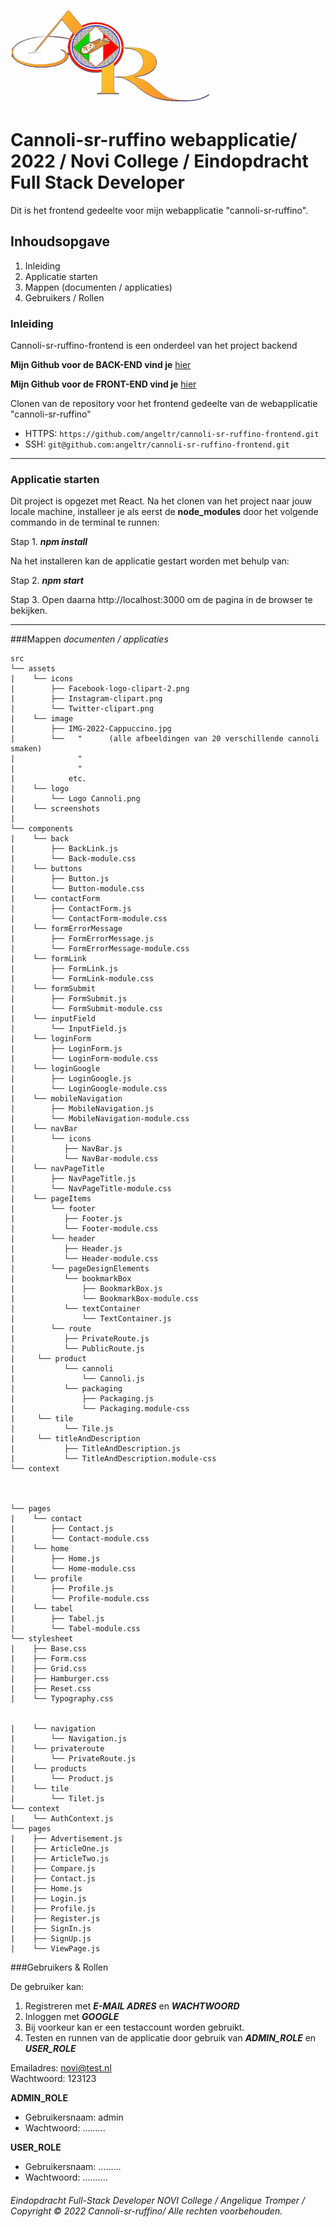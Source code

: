![cannoli-sr-ruffino](src/assets/logo/Logo%20Cannoli.png "cannoli-sr-ruffino logo")

# Cannoli-sr-ruffino webapplicatie/ 2022 / Novi College / Eindopdracht Full Stack Developer
Dit is het frontend gedeelte voor mijn webapplicatie "cannoli-sr-ruffino".

## Inhoudsopgave
1. Inleiding
2. Applicatie starten
3. Mappen (documenten / applicaties)
4. Gebruikers / Rollen

### Inleiding
Cannoli-sr-ruffino-frontend is een onderdeel van het project backend

**Mijn Github voor de BACK-END vind je**  [hier](https://github.com/Angeltromper/cannoli-sr-ruffino-backend)

**Mijn Github voor de FRONT-END vind je** [hier](https://github.com/Angeltromper/cannoli-sr-ruffino-frontend)

Clonen van de repository voor het frontend gedeelte van de webapplicatie "cannoli-sr-ruffino"
- HTTPS: `https://github.com/angeltr/cannoli-sr-ruffino-frontend.git`
- SSH:   `git@github.com:angeltr/cannoli-sr-ruffino-frontend.git` 

---

### Applicatie starten

Dit project is opgezet met React.
Na het clonen van het project naar jouw locale machine, installeer je als eerst de **node_modules** 
door het volgende commando in de terminal te runnen:

Stap 1.
***npm install*** 

Na het installeren kan de applicatie gestart worden met behulp van:

Stap 2. 
***npm start*** 

Stap 3.
Open daarna http://localhost:3000 om de pagina in de browser te bekijken. 

---
   
###Mappen
*documenten / applicaties*

```
src
└── assets
|    └── icons
|        ├── Facebook-logo-clipart-2.png
|        ├── Instagram-clipart.png
|        └── Twitter-clipart.png 
|    └── image
|        ├── IMG-2022-Cappuccino.jpg
|        └──   "      (alle afbeeldingen van 20 verschillende cannoli smaken)
|              "              
|              "             
|            etc.
|    └── logo    
|        └── Logo Cannoli.png
|    └── screenshots     
|   
└── components
|    └── back
|        ├── BackLink.js
|        └── Back-module.css   
|    └── buttons
|        ├── Button.js
|        └── Button-module.css   
|    └── contactForm
|        ├── ContactForm.js
|        └── ContactForm-module.css    
|    └── formErrorMessage
|        ├── FormErrorMessage.js
|        └── FormErrorMessage-module.css    
|    └── formLink
|        ├── FormLink.js
|        └── FormLink-module.css
|    └── formSubmit
|        ├── FormSubmit.js
|        └── FormSubmit-module.css
|    └── inputField
|        └── InputField.js
|    └── loginForm
|        ├── LoginForm.js
|        └── LoginForm-module.css
|    └── loginGoogle
|        ├── LoginGoogle.js
|        └── LoginGoogle-module.css
|    └── mobileNavigation
|        ├── MobileNavigation.js
|        └── MobileNavigation-module.css
|    └── navBar
|        └── icons
|           ├── NavBar.js
|           └── NavBar-module.css
|    └── navPageTitle
|        ├── NavPageTitle.js
|        └── NavPageTitle-module.css
|    └── pageItems
|        └── footer
|           ├── Footer.js
|           └── Footer-module.css
|        └── header
|           ├── Header.js
|           └── Header-module.css
|        └── pageDesignElements
|           └── bookmarkBox
|               ├── BookmarkBox.js
|               └── BookmarkBox-module.css
|           └── textContainer
|               └── TextContainer.js
|        └── route
|           ├── PrivateRoute.js
|           └── PublicRoute.js
|     └── product
|           └── cannoli
|               └── Cannoli.js
|           └── packaging
|               ├── Packaging.js
|               └── Packaging.module-css
|     └── tile
|           └── Tile.js
|     └── titleAndDescription
|           ├── TitleAndDescription.js
|           └── TitleAndDescription.module-css
└── context



└── pages
|    └── contact
|        ├── Contact.js
|        └── Contact-module.css
|    └── home
|        ├── Home.js
|        └── Home-module.css
|    └── profile
|        ├── Profile.js
|        └── Profile-module.css
|    └── tabel
|        ├── Tabel.js
|        └── Tabel-module.css
└── stylesheet
|    ├── Base.css
|    ├── Form.css
|    ├── Grid.css
|    ├── Hamburger.css
|    ├── Reset.css
|    └── Typography.css


|    └── navigation
|        └── Navigation.js
|    └── privateroute
|        └── PrivateRoute.js
|    └── products
|        └── Product.js
|    └── tile
|        └── Tilet.js  
└── context  
|    └── AuthContext.js
└── pages
|    ├── Advertisement.js
|    ├── ArticleOne.js
|    ├── ArticleTwo.js
|    ├── Compare.js
|    ├── Contact.js   
|    ├── Home.js   
|    ├── Login.js 
|    ├── Profile.js    
|    ├── Register.js   
|    ├── SignIn.js 
|    ├── SignUp.js    
|    └── ViewPage.js

```

###Gebruikers & Rollen

De gebruiker kan:

1. Registreren met ***E-MAIL ADRES*** en ***WACHTWOORD***
2. Inloggen met ***GOOGLE***
3. Bij voorkeur kan er een testaccount worden gebruikt.
4. Testen en runnen van de applicatie door gebruik van ***ADMIN_ROLE*** en ***USER_ROLE*** 

Emailadres: novi@test.nl  
Wachtwoord: 123123

**ADMIN_ROLE**
- Gebruikersnaam: admin
- Wachtwoord: ......... 

**USER_ROLE**
- Gebruikersnaam: .........
- Wachtwoord: ..........




###### Eindopdracht Full-Stack Developer NOVI College / Angelique Tromper / Copyright © 2022 Cannoli-sr-ruffino/ Alle rechten voorbehouden.
